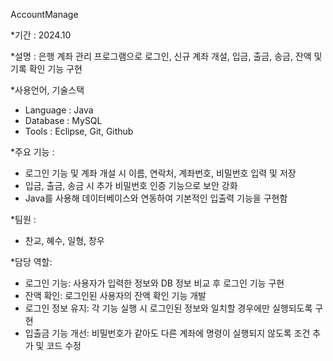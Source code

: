 AccountManage

*기간 : 2024.10

*설명 : 은행 계좌 관리 프로그램으로 로그인, 신규 계좌 개설, 입금, 출금, 송금, 잔액 및 기록 확인 기능 구현

*사용언어, 기술스택
 - Language : Java
 - Database : MySQL
 - Tools : Eclipse, Git, Github

*주요 기능 :  
- 로그인 기능 및 계좌 개설 시 이름, 연락처, 계좌번호, 비밀번호 입력 및 저장  
- 입금, 출금, 송금 시 추가 비밀번호 인증 기능으로 보안 강화  
- Java를 사용해 데이터베이스와 연동하여 기본적인 입출력 기능을 구현함

*팀원 :
 - 찬교, 혜수, 일형, 창우

*담당 역할:
- 로그인 기능: 사용자가 입력한 정보와 DB 정보 비교 후 로그인 기능 구현  
- 잔액 확인: 로그인된 사용자의 잔액 확인 기능 개발  
- 로그인 정보 유지: 각 기능 실행 시 로그인된 정보와 일치할 경우에만 실행되도록 구현  
- 입출금 기능 개선: 비밀번호가 같아도 다른 계좌에 명령이 실행되지 않도록 조건 추가 및 코드 수정
